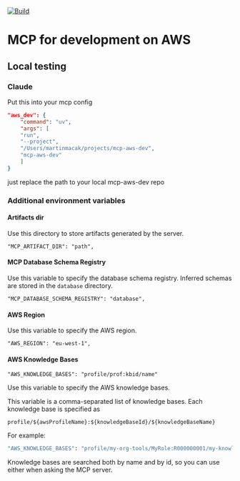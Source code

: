[![Build](https://github.com/martin-macak/mcp-aws-dev/actions/workflows/build.yml/badge.svg?branch=main)](https://github.com/martin-macak/mcp-aws-dev/actions/workflows/build.yml)

# MCP for development on AWS

## Local testing

### Claude

Put this into your mcp config

```json
"aws_dev": {
    "command": "uv",
    "args": [
    "run",
    "--project",
    "/Users/martinmacak/projects/mcp-aws-dev",
    "mcp-aws-dev"
    ]
}
```

just replace the path to your local mcp-aws-dev repo

### Additional environment variables

#### Artifacts dir

Use this directory to store artifacts generated by the server.

```
"MCP_ARTIFACT_DIR": "path",
```

#### MCP Database Schema Registry

Use this variable to specify the database schema registry. Inferred schemas are stored in the `database` directory.

```
"MCP_DATABASE_SCHEMA_REGISTRY": "database",
```

#### AWS Region

Use this variable to specify the AWS region.

```
"AWS_REGION": "eu-west-1",
```

#### AWS Knowledge Bases

```
"AWS_KNOWLEDGE_BASES": "profile/prof:kbid/name"
```

Use this variable to specify the AWS knowledge bases.

This variable is a comma-separated list of knowledge bases. Each knowledge base is specified as 
```
profile/${awsProfileName}:${knowledgeBaseId}/${knowledgeBaseName}
```

For example:
```bash
"AWS_KNOWLEDGE_BASES": "profile/my-org-tools/MyRole:R000000001/my-knowledge-base",
```

Knowledge bases are searched both by name and by id, so you can use either when asking the MCP server.